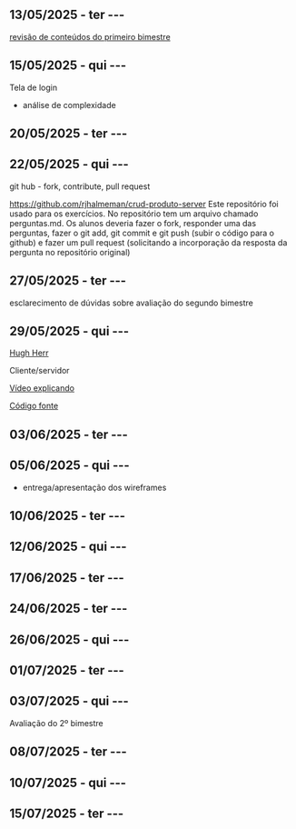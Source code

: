## 13/05/2025 - ter	---
[revisão de conteúdos do primeiro bimestre](https://github.com/rjhalmeman/dw1/blob/main/02_bimestre/Revis%C3%A3o%20dos%20conte%C3%BAdos%20do%20primeiro%20bimestre%202025.pdf)


## 15/05/2025 - qui	---
Tela de login
 - análise de complexidade

## 20/05/2025 - ter	---


## 22/05/2025 - qui	---
git hub - fork, contribute, pull request

https://github.com/rjhalmeman/crud-produto-server
Este repositório foi usado para os exercícios. No repositório tem um arquivo chamado perguntas.md. Os alunos deveria fazer o fork, 
responder uma das perguntas, fazer o git add, git commit e git push (subir o código para o github) e fazer um pull request (solicitando a incorporação da resposta da pergunta no 
repositório original)





## 27/05/2025 - ter	---
esclarecimento de dúvidas sobre avaliação do segundo bimestre

## 29/05/2025 - qui	---

[Hugh Herr](https://www.youtube.com/watch?v=CDsNZJTWw0w&t=485s)

Cliente/servidor

[Vídeo explicando](https://www.youtube.com/watch?v=YIHbLopthgg)

[Código fonte](https://github.com/rjhalmeman/dw1/tree/main/02_bimestre/2025-05-29%20-%20clienteServerSimples)


## 03/06/2025 - ter	---

## 05/06/2025 - qui	---
- entrega/apresentação dos wireframes

## 10/06/2025 - ter	---

## 12/06/2025 - qui	---

## 17/06/2025 - ter	---

## 24/06/2025 - ter	---

## 26/06/2025 - qui	---

## 01/07/2025 - ter	---

## 03/07/2025 - qui	---
Avaliação do 2º bimestre

## 08/07/2025 - ter	---

## 10/07/2025 - qui	---

## 15/07/2025 - ter	---

